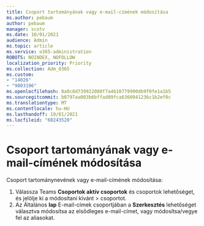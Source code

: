 ```yaml
---
title: Csoport tartományának vagy e-mail-címének módosítása
ms.author: pebaum
author: pebaum
manager: scotv
ms.date: 10/01/2021
audience: Admin
ms.topic: article
ms.service: o365-administration
ROBOTS: NOINDEX, NOFOLLOW
localization_priority: Priority
ms.collection: Adm_O365
ms.custom:
- "14026"
- "9003196"
ms.openlocfilehash: 8a0c8d739922008f7a4610779990db9f0fe1a1b5
ms.sourcegitcommit: b0797aa003b6bffad09fca6360941236c1b2ef0c
ms.translationtype: MT
ms.contentlocale: hu-HU
ms.lasthandoff: 10/01/2021
ms.locfileid: "60243520"
---
```

# <a name="change-the-domain-or-email-address-of-a-group"></a>Csoport tartományának vagy e-mail-címének módosítása

Csoport tartománynevének vagy e-mail-címének módosítása:

1. Válassza Teams **Csoportok aktív csoportok** és csoportok lehetőséget, és jelölje ki a módosítani kívánt  >  csoportot.
1. Az Általános **lap** E-mail-címek csoportjában a **Szerkesztés** lehetőséget választva módosítsa az elsődleges e-mail-címet, vagy módosítsa/vegye fel az aliasokat. 